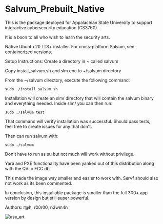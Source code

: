 # Salvum_Prebuilt_Native
This is the package deployed for Appalachian State University to support interactive cybersecurity education (CS3760).

It is a boon to all who wish to learn the security arts.

Native Ubuntu 20 LTS+ installer. For cross-platform Salvum, see containerized versions.

Setup Instructions:
Create a directory in ~ called salvum

Copy install_salvum.sh and slm.enc to ~/salvum directory

From the ~/salvum directory, execute the following command:
```
sudo ./install_salvum.sh
```
Installation will create an slm/ directory that will contain the salvum binary and everything needed. Inside slm/ you can then run:
```
sudo ./salvum test
```
That command will verify installation was successful. Should pass tests, feel free to create issues for any that don't.

Then can run salvum with:
```
sudo ./salvum
```

Don't have to run as su but not much will work without privilege.

Yara and PXE functionality have been yanked out of this distribution along with the QVLx FCC db.

This made the image way smaller and easier to work with. Servf should also not work as its been commented.

In conclusion, this installable package is smaller than the full 300+ app version by design but still super powerful.

Authors: $t@$h, r00r00, n3wm4n

![asu_art](https://github.com/STashakkori/Salvum_Prebuilt_Native/assets/4257899/49cdcad0-1157-4be9-b630-cd21217f1f4c)
